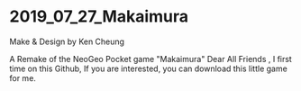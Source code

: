 # 2019_07_27_Makaimura
Make & Design by Ken Cheung

A Remake of the NeoGeo Pocket game "Makaimura"
Dear All Friends , I first time on this Github, 
If you are interested, you can download this little game for me.

